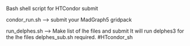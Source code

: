 Bash shell script for HTCondor submit

condor_run.sh --> submit your  MadGraph5 gridpack

run_delphes.sh --> Make list of lhe files and submit
                   It will run delphes3 for the lhe files
				   delphes_sub.sh required.
#HTcondor_sh
